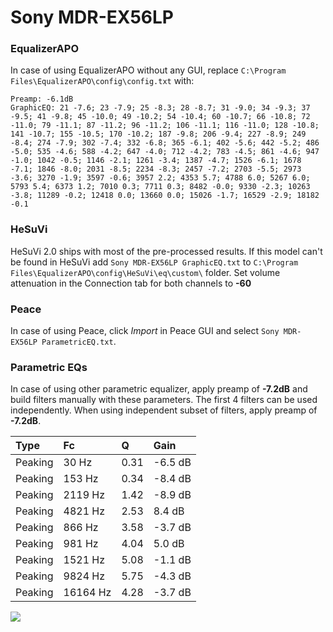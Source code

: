 # Sony MDR-EX56LP

### EqualizerAPO
In case of using EqualizerAPO without any GUI, replace `C:\Program Files\EqualizerAPO\config\config.txt`
with:
```
Preamp: -6.1dB
GraphicEQ: 21 -7.6; 23 -7.9; 25 -8.3; 28 -8.7; 31 -9.0; 34 -9.3; 37 -9.5; 41 -9.8; 45 -10.0; 49 -10.2; 54 -10.4; 60 -10.7; 66 -10.8; 72 -11.0; 79 -11.1; 87 -11.2; 96 -11.2; 106 -11.1; 116 -11.0; 128 -10.8; 141 -10.7; 155 -10.5; 170 -10.2; 187 -9.8; 206 -9.4; 227 -8.9; 249 -8.4; 274 -7.9; 302 -7.4; 332 -6.8; 365 -6.1; 402 -5.6; 442 -5.2; 486 -5.0; 535 -4.6; 588 -4.2; 647 -4.0; 712 -4.2; 783 -4.5; 861 -4.6; 947 -1.0; 1042 -0.5; 1146 -2.1; 1261 -3.4; 1387 -4.7; 1526 -6.1; 1678 -7.1; 1846 -8.0; 2031 -8.5; 2234 -8.3; 2457 -7.2; 2703 -5.5; 2973 -3.6; 3270 -1.9; 3597 -0.6; 3957 2.2; 4353 5.7; 4788 6.0; 5267 6.0; 5793 5.4; 6373 1.2; 7010 0.3; 7711 0.3; 8482 -0.0; 9330 -2.3; 10263 -3.8; 11289 -0.2; 12418 0.0; 13660 0.0; 15026 -1.7; 16529 -2.9; 18182 -0.1
```

### HeSuVi
HeSuVi 2.0 ships with most of the pre-processed results. If this model can't be found in HeSuVi add
`Sony MDR-EX56LP GraphicEQ.txt` to `C:\Program Files\EqualizerAPO\config\HeSuVi\eq\custom\` folder.
Set volume attenuation in the Connection tab for both channels to **-60**

### Peace
In case of using Peace, click *Import* in Peace GUI and select `Sony MDR-EX56LP ParametricEQ.txt`.

### Parametric EQs
In case of using other parametric equalizer, apply preamp of **-7.2dB** and build filters manually
with these parameters. The first 4 filters can be used independently.
When using independent subset of filters, apply preamp of **-7.2dB**.

| Type    | Fc       |    Q | Gain    |
|:--------|:---------|:-----|:--------|
| Peaking | 30 Hz    | 0.31 | -6.5 dB |
| Peaking | 153 Hz   | 0.34 | -8.4 dB |
| Peaking | 2119 Hz  | 1.42 | -8.9 dB |
| Peaking | 4821 Hz  | 2.53 | 8.4 dB  |
| Peaking | 866 Hz   | 3.58 | -3.7 dB |
| Peaking | 981 Hz   | 4.04 | 5.0 dB  |
| Peaking | 1521 Hz  | 5.08 | -1.1 dB |
| Peaking | 9824 Hz  | 5.75 | -4.3 dB |
| Peaking | 16164 Hz | 4.28 | -3.7 dB |

![](https://raw.githubusercontent.com/jaakkopasanen/AutoEq/master/results/headphonecom/sbaf-serious/Sony%20MDR-EX56LP/Sony%20MDR-EX56LP.png)